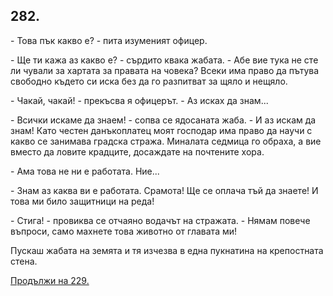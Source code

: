 ## 282.


\- Това пък какво е? - пита изуменият офицер.

\- Ще ти кажа аз какво е? - сърдито квака жабата. - Абе вие тука не
сте ли чували за хартата за правата на човека? Всеки има право да
пътува свободно където си иска без да го разпитват за щяло и
нещяло.

\- Чакай, чакай! - прекъсва я офицерът. - Аз исках да знам...

\- Всички искаме да знаем! - сопва се ядосаната жаба. - И аз искам да
знам! Като честен данъкоплатец моят господар има право да научи с
какво се занимава градска стража. Миналата седмица го обраха, а вие
вместо да ловите крадците, досаждате на почтените хора.

\- Ама това не ни е работата. Ние...

\- Знам аз каква ви е работата. Срамота! Ще се оплача тъй да знаете!
И това ми било защитници на реда!

\- Стига! - провиква се отчаяно водачът на стражата. - Нямам повече
въпроси, само махнете това животно от главата ми!

Пускаш жабата на земята и тя изчезва в една пукнатина на
крепостната стена. 

[Продължи на 229.](./229)
